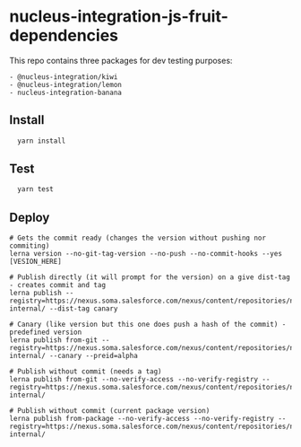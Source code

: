 # nucleus-integration-js-fruit-dependencies

This repo contains three packages for dev testing purposes:

    - @nucleus-integration/kiwi
    - @nucleus-integration/lemon
    - nucleus-integration-banana

## Install

```bash
  yarn install
```

## Test

```bash
  yarn test
```

## Deploy

```
# Gets the commit ready (changes the version without pushing nor commiting)
lerna version --no-git-tag-version --no-push --no-commit-hooks --yes [VESION_HERE]

# Publish directly (it will prompt for the version) on a give dist-tag - creates commit and tag
lerna publish --registry=https://nexus.soma.salesforce.com/nexus/content/repositories/npmjs-internal/ --dist-tag canary

# Canary (like version but this one does push a hash of the commit) - predefined version
lerna publish from-git --registry=https://nexus.soma.salesforce.com/nexus/content/repositories/npmjs-internal/ --canary --preid=alpha

# Publish without commit (needs a tag)
lerna publish from-git --no-verify-access --no-verify-registry --registry=https://nexus.soma.salesforce.com/nexus/content/repositories/npmjs-internal/

# Publish without commit (current package version)
lerna publish from-package --no-verify-access --no-verify-registry --registry=https://nexus.soma.salesforce.com/nexus/content/repositories/npmjs-internal/

```








